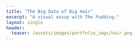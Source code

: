 ```yaml
---
title: "The Big Data of Big Hair"
excerpt: "A visual essay with The Pudding."
layout: single
header:
  teaser: /assets/images/portfolio_imgs/hair.png
---
```


<meta http-equiv="Refresh" content="0; url=https://pudding.cool/2019/11/big-hair/" />
